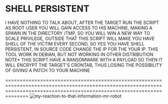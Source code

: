 # SHELL PERSISTENT

I HAVE NOTHING TO TALK ABOUT, AFTER THE TARGET RUN THE SCRIPT AS ROOT USER YOU WILL GAIN ACCESS TO HIS MACHINE, MAKING A SPAWN IN THE DIRECTORY /TMP, SO YOU WILL WIN A NEW WAY TO SCALE PRIVILEGE, OUTSIDE THAT THIS SCRIPT WILL MAKE YOU HAVE SHELL OF THE VICTIM EVERY SECOND, SO YES YOU HAVE SHELL PERSISTENT, IN SOURCE CODE CHANGE THE IP FOR THE YOUR IP. THIS TOOL WORK IN DEBIAN, BUT NOT WORKING IN OTHER DISTRIBUTION NOTE* THIS SCRIPT HAVE A RANSOMWARE WITH A PAYLOAD SO THEN IT WILL ENCRYPT THE TARGET'S CRONTAB, THUS LOSING THE POSSIBILITY OF GIVING A PATCH TO YOUR MACHINE

==========================================================================================================================================================================
 ![my-reaction-to-that-information-mr-robot](https://github.com/DARKSECshell/shell_persistent/assets/121623691/93b2f403-b4f3-452f-9ca9-ac996a620ecd)                    


